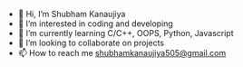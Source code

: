 - 👋 Hi, I’m Shubham Kanaujiya
- 👀 I’m interested in coding and developing 
- 🌱 I’m currently learning C/C++, OOPS, Python, Javascript
- 💞️ I’m looking to collaborate on projects 
- 📫 How to reach me shubhamkanaujiya505@gmail.com

<!---
shubhamkanaujiya505/shubhamkanaujiya505 is a ✨ special ✨ repository because its `README.md` (this file) appears on your GitHub profile.
You can click the Preview link to take a look at your changes.
--->

